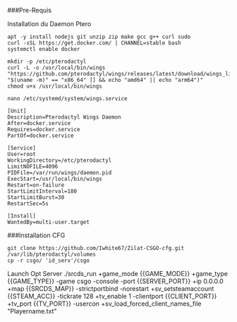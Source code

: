 ###Pre-Requis

Installation du Daemon Ptero 

    apt -y install nodejs git unzip zip make gcc g++ curl sudo
    curl -sSL https://get.docker.com/ | CHANNEL=stable bash
    systemctl enable docker
    
    mkdir -p /etc/pterodactyl
    curl -L -o /usr/local/bin/wings "https://github.com/pterodactyl/wings/releases/latest/download/wings_linux_$([[ "$(uname -m)" == "x86_64" ]] && echo "amd64" || echo "arm64")"
    chmod u+x /usr/local/bin/wings
    
    nano /etc/systemd/system/wings.service
    
    [Unit]
    Description=Pterodactyl Wings Daemon
    After=docker.service
    Requires=docker.service
    PartOf=docker.service

    [Service]
    User=root
    WorkingDirectory=/etc/pterodactyl
    LimitNOFILE=4096
    PIDFile=/var/run/wings/daemon.pid
    ExecStart=/usr/local/bin/wings
    Restart=on-failure
    StartLimitInterval=180
    StartLimitBurst=30
    RestartSec=5s

    [Install]
    WantedBy=multi-user.target

###Installation CFG

    git clone https://github.com/Iwhite67/Zilat-CSGO-cfg.git /var/lib/pterodactyl/volumes
    cp -r csgo/ 'id_serv'/csgo

Launch Opt Server
    ./srcds_run +game_mode {{GAME_MODE}} +game_type {{GAME_TYPE}} -game csgo -console -port {{SERVER_PORT}} +ip 0.0.0.0 +map {{SRCDS_MAP}} -strictportbind -norestart +sv_setsteamaccount {{STEAM_ACC}} -tickrate 128 +tv_enable 1 -clientport {{CLIENT_PORT}} +tv_port {{TV_PORT}} -usercon +sv_load_forced_client_names_file "Playername.txt"
